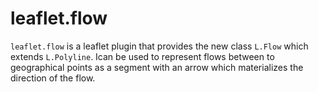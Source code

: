# leaflet.flow

`leaflet.flow` is a leaflet plugin that provides the new class `L.Flow` which extends `L.Polyline`. Ican be used to represent flows between to geographical points as a segment with an arrow which materializes the direction of the flow.

